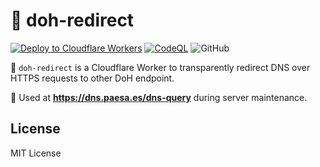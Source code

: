 # 🚦 doh-redirect

[![Deploy to Cloudflare Workers](https://github.com/milgradesec/cfworker-doh-redirect/actions/workflows/deploy.yml/badge.svg)](https://github.com/milgradesec/cfworker-doh-redirect/actions/workflows/deploy.yml)
[![CodeQL](https://github.com/milgradesec/cfworker-doh-redirect/actions/workflows/codeql-analysis.yml/badge.svg)](https://github.com/milgradesec/cfworker-doh-redirect/actions/workflows/codeql-analysis.yml)
![GitHub](https://img.shields.io/github/license/milgradesec/cfworker-doh-redirect)

👷 `doh-redirect` is a Cloudflare Worker to transparently redirect DNS over HTTPS requests to other DoH endpoint.

🚧 Used at **<https://dns.paesa.es/dns-query>** during server maintenance.

## License

MIT License
